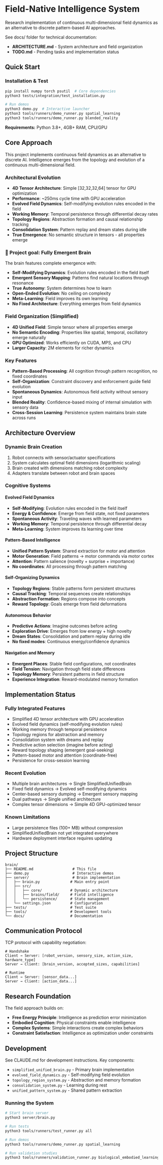 # Field-Native Intelligence System

Research implementation of continuous multi-dimensional field dynamics as an alternative to discrete pattern-based AI approaches.

See docs/ folder for technical documentation:
- **ARCHITECTURE.md** - System architecture and field organization
- **TODO.md** - Pending tasks and implementation status

## Quick Start

### Installation & Test
```bash
pip install numpy torch psutil  # Core dependencies
python3 tests/integration/test_installation.py

# Run demos
python3 demo.py  # Interactive launcher
python3 tools/runners/demo_runner.py spatial_learning
python3 tools/runners/demo_runner.py blended_reality
```

**Requirements:** Python 3.8+, 4GB+ RAM, CPU/GPU

## Core Approach

This project implements continuous field dynamics as an alternative to discrete AI. Intelligence emerges from the topology and evolution of a continuous multi-dimensional field.

### Architectural Evolution
- **4D Tensor Architecture**: Simple [32,32,32,64] tensor for GPU optimization
- **Performance**: ~250ms cycle time with GPU acceleration
- **Evolved Field Dynamics**: Self-modifying evolution rules encoded in the field
- **Working Memory**: Temporal persistence through differential decay rates
- **Topology Regions**: Abstraction formation and causal relationship tracking
- **Consolidation System**: Pattern replay and dream states during idle
- **True Emergence**: No semantic structure in tensors - all properties emerge

### 🚀 Project goal: Fully Emergent Brain
The brain features complete emergence with:
- **Self-Modifying Dynamics**: Evolution rules encoded in the field itself
- **Emergent Sensory Mapping**: Patterns find natural locations through resonance
- **True Autonomy**: System determines how to learn
- **Open-Ended Evolution**: No ceiling on complexity
- **Meta-Learning**: Field improves its own learning
- **No Fixed Architecture**: Everything emerges from field dynamics

### Field Organization (Simplified)
- **4D Unified Field**: Simple tensor where all properties emerge
- **No Semantic Encoding**: Properties like spatial, temporal, oscillatory emerge naturally
- **GPU Optimized**: Works efficiently on CUDA, MPS, and CPU
- **Larger Capacity**: 2M elements for richer dynamics

### Key Features
- **Pattern-Based Processing**: All cognition through pattern recognition, no fixed coordinates
- **Self-Organization**: Constraint discovery and enforcement guide field evolution
- **Spontaneous Dynamics**: Autonomous field activity without sensory input
- **Blended Reality**: Confidence-based mixing of internal simulation with sensory data
- **Cross-Session Learning**: Persistence system maintains brain state across runs

## Architecture Overview

### Dynamic Brain Creation
1. Robot connects with sensor/actuator specifications
2. System calculates optimal field dimensions (logarithmic scaling)
3. Brain created with dimensions matching robot complexity
4. Adapters translate between robot and brain spaces

### Cognitive Systems

#### Evolved Field Dynamics
- **Self-Modifying**: Evolution rules encoded in the field itself
- **Energy & Confidence**: Emerge from field state, not fixed parameters
- **Spontaneous Activity**: Traveling waves with learned parameters
- **Working Memory**: Temporal persistence through differential decay
- **Meta-Learning**: System improves its learning over time

#### Pattern-Based Intelligence
- **Unified Pattern System**: Shared extraction for motor and attention
- **Motor Generation**: Field patterns → motor commands via motor cortex
- **Attention**: Pattern salience (novelty + surprise + importance)
- **No coordinates**: All processing through pattern matching

#### Self-Organizing Dynamics
- **Topology Regions**: Stable patterns form persistent structures
- **Causal Tracking**: Temporal sequences create relationships
- **Abstraction Formation**: Regions compose into concepts
- **Reward Topology**: Goals emerge from field deformations

#### Autonomous Behavior
- **Predictive Actions**: Imagine outcomes before acting
- **Exploration Drive**: Emerges from low energy + high novelty
- **Dream States**: Consolidation and pattern replay during idle
- **No fixed modes**: Continuous energy/confidence dynamics

#### Navigation and Memory
- **Emergent Places**: Stable field configurations, not coordinates
- **Field Tension**: Navigation through field state differences
- **Topology Memory**: Persistent patterns in field structure
- **Experience Integration**: Reward-modulated memory formation

## Implementation Status

### Fully Integrated Features
- Simplified 4D tensor architecture with GPU acceleration
- Evolved field dynamics (self-modifying evolution rules)
- Working memory through temporal persistence
- Topology regions for abstraction and memory
- Consolidation system with dreams and replay
- Predictive action selection (imagine before acting)
- Reward topology shaping (emergent goal-seeking)
- Pattern-based motor and attention (coordinate-free)
- Persistence for cross-session learning

### Recent Evolution
- Multiple brain architectures → Single SimplifiedUnifiedBrain
- Fixed field dynamics → Evolved self-modifying dynamics
- Center-based sensory dumping → Emergent sensory mapping
- Dual pathways → Single unified architecture
- Complex tensor dimensions → Simple 4D GPU-optimized tensor

### Known Limitations
- Large persistence files (100+ MB) without compression
- SimplifiedUnifiedBrain not yet integrated everywhere
- Hardware deployment interface requires updating

## Project Structure

```
brain/
├── README.md                  # This file
├── demo.py                    # Interactive demos
├── server/                    # Brain implementation
│   ├── brain.py              # Main entry point
│   ├── src/
│   │   ├── core/             # Dynamic architecture
│   │   ├── brains/field/     # Field intelligence
│   │   └── persistence/      # State management
│   └── settings.json         # Configuration
├── tests/                    # Test suite
├── tools/                    # Development tools
└── docs/                     # Documentation
```

## Communication Protocol

TCP protocol with capability negotiation:
```
# Handshake
Client → Server: [robot_version, sensory_size, action_size, hardware_type]
Server → Client: [brain_version, accepted_sizes, capabilities]

# Runtime
Client → Server: [sensor_data...] 
Server → Client: [action_data...]
```

## Research Foundation

The field approach builds on:
- **Free Energy Principle**: Intelligence as prediction error minimization
- **Embodied Cognition**: Physical constraints enable intelligence
- **Complex Systems**: Simple interactions create complex behaviors
- **Constraint Satisfaction**: Intelligence as optimization under constraints

## Development

See CLAUDE.md for development instructions. Key components:
- `simplified_unified_brain.py` - Primary brain implementation
- `evolved_field_dynamics.py` - Self-modifying field evolution
- `topology_region_system.py` - Abstraction and memory formation
- `consolidation_system.py` - Learning during rest
- `unified_pattern_system.py` - Shared pattern extraction

### Running the System

```bash
# Start brain server
python3 server/brain.py

# Run tests
python3 tools/runners/test_runner.py all

# Run demos
python3 tools/runners/demo_runner.py spatial_learning

# Run validation studies
python3 tools/runners/validation_runner.py biological_embodied_learning
```